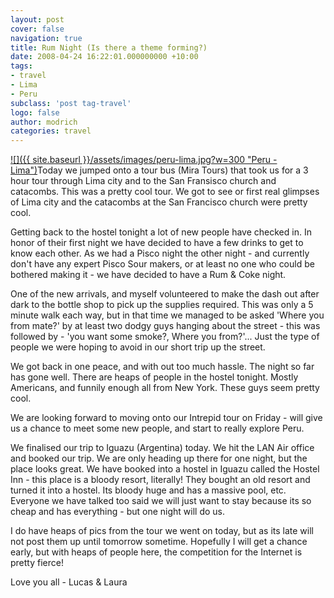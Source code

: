 ```yaml
---
layout: post
cover: false
navigation: true
title: Rum Night (Is there a theme forming?)
date: 2008-04-24 16:22:01.000000000 +10:00
tags: 
- travel
- Lima
- Peru
subclass: 'post tag-travel'
logo: false
author: modrich
categories: travel
---
```


[![]({{ site.baseurl }}/assets/images/peru-lima.jpg?w=300 "Peru - Lima")](http://modrich.wordpress.com/2008/04/24/rum-night-is-there-a-theme-forming/peru-lima/)Today we jumped onto a tour bus (Mira Tours) that took us for a 3 hour tour through Lima city and to the San Fransisco church and catacombs. This was a pretty cool tour. We got to see or first real glimpses of Lima city and the catacombs at the San Francisco church were pretty cool.

Getting back to the hostel tonight a lot of new people have checked in. In honor of their first night we have decided to have a few drinks to get to know each other. As we had a Pisco night the other night - and currently don't have any expert Pisco Sour makers, or at least no one who could be bothered making it - we have decided to have a Rum & Coke night.

One of the new arrivals, and myself volunteered to make the dash out after dark to the bottle shop to pick up the supplies required. This was only a 5 minute walk each way, but in that time we managed to be asked 'Where you from mate?' by at least two dodgy guys hanging about the street - this was followed by - 'you want some smoke?, Where you from?'... Just the type of people we were hoping to avoid in our short trip up the street.

We got back in one peace, and with out too much hassle. The night so far has gone well. There are heaps of people in the hostel tonight. Mostly Americans, and funnily enough all from New York. These guys seem pretty cool.

We are looking forward to moving onto our Intrepid tour on Friday - will give us a chance to meet some new people, and start to really explore Peru.

We finalised our trip to Iguazu (Argentina) today. We hit the LAN Air office and booked our trip. We are only heading up there for one night, but the place looks great. We have booked into a hostel in Iguazu called the Hostel Inn - this place is a bloody resort, literally! They bought an old resort and turned it into a hostel. Its bloody huge and has a massive pool, etc. Everyone we have talked too said we will just want to stay because its so cheap and has everything - but one night will do us.

I do have heaps of pics from the tour we went on today, but as its late will not post them up until tomorrow sometime. Hopefully I will get a chance early, but with heaps of people here, the competition for the Internet is pretty fierce!

Love you all - Lucas & Laura

